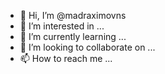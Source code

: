 - 👋 Hi, I’m @madraximovns
- 👀 I’m interested in ...
- 🌱 I’m currently learning ...
- 💞️ I’m looking to collaborate on ...
- 📫 How to reach me ...

<!---
madraximovns/madraximovns is a ✨ special ✨ repository because its `README.md` (this file) appears on your GitHub profile.
You can click the Preview link to take a look at your changes.
--->
